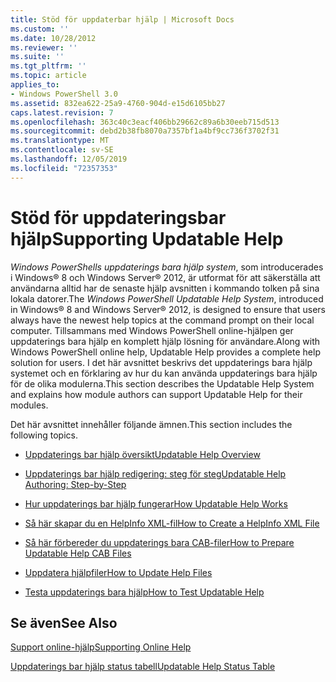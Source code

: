 ```yaml
---
title: Stöd för uppdaterbar hjälp | Microsoft Docs
ms.custom: ''
ms.date: 10/28/2012
ms.reviewer: ''
ms.suite: ''
ms.tgt_pltfrm: ''
ms.topic: article
applies_to:
- Windows PowerShell 3.0
ms.assetid: 832ea622-25a9-4760-904d-e15d6105bb27
caps.latest.revision: 7
ms.openlocfilehash: 363c40c3eacf406bb29662c89a6b30eeb715d513
ms.sourcegitcommit: debd2b38fb8070a7357bf1a4bf9cc736f3702f31
ms.translationtype: MT
ms.contentlocale: sv-SE
ms.lasthandoff: 12/05/2019
ms.locfileid: "72357353"
---
```

# <a name="supporting-updatable-help"></a><span data-ttu-id="e4581-102">Stöd för uppdateringsbar hjälp</span><span class="sxs-lookup"><span data-stu-id="e4581-102">Supporting Updatable Help</span></span>

<span data-ttu-id="e4581-103">*Windows PowerShells uppdaterings bara hjälp system*, som introducerades i Windows® 8 och Windows Server® 2012, är utformat för att säkerställa att användarna alltid har de senaste hjälp avsnitten i kommando tolken på sina lokala datorer.</span><span class="sxs-lookup"><span data-stu-id="e4581-103">The *Windows PowerShell Updatable Help System*, introduced in Windows® 8 and Windows Server® 2012, is designed to ensure that users always have the newest help topics at the command prompt on their local computer.</span></span> <span data-ttu-id="e4581-104">Tillsammans med Windows PowerShell online-hjälpen ger uppdaterings bara hjälp en komplett hjälp lösning för användare.</span><span class="sxs-lookup"><span data-stu-id="e4581-104">Along with Windows PowerShell online help, Updatable Help provides a complete help solution for users.</span></span> <span data-ttu-id="e4581-105">I det här avsnittet beskrivs det uppdaterings bara hjälp systemet och en förklaring av hur du kan använda uppdaterings bara hjälp för de olika modulerna.</span><span class="sxs-lookup"><span data-stu-id="e4581-105">This section describes the Updatable Help System and explains how module authors can support Updatable Help for their modules.</span></span>

<span data-ttu-id="e4581-106">Det här avsnittet innehåller följande ämnen.</span><span class="sxs-lookup"><span data-stu-id="e4581-106">This section includes the following topics.</span></span>

- [<span data-ttu-id="e4581-107">Uppdaterings bar hjälp översikt</span><span class="sxs-lookup"><span data-stu-id="e4581-107">Updatable Help Overview</span></span>](./updatable-help-overview.md)

- [<span data-ttu-id="e4581-108">Uppdaterings bar hjälp redigering: steg för steg</span><span class="sxs-lookup"><span data-stu-id="e4581-108">Updatable Help Authoring: Step-by-Step</span></span>](./updatable-help-authoring-step-by-step.md)

- [<span data-ttu-id="e4581-109">Hur uppdaterings bar hjälp fungerar</span><span class="sxs-lookup"><span data-stu-id="e4581-109">How Updatable Help Works</span></span>](./how-updatable-help-works.md)

- [<span data-ttu-id="e4581-110">Så här skapar du en HelpInfo XML-fil</span><span class="sxs-lookup"><span data-stu-id="e4581-110">How to Create a HelpInfo XML File</span></span>](./how-to-create-a-helpinfo-xml-file.md)

- [<span data-ttu-id="e4581-111">Så här förbereder du uppdaterings bara CAB-filer</span><span class="sxs-lookup"><span data-stu-id="e4581-111">How to Prepare Updatable Help CAB Files</span></span>](./how-to-prepare-updatable-help-cab-files.md)

- [<span data-ttu-id="e4581-112">Uppdatera hjälpfiler</span><span class="sxs-lookup"><span data-stu-id="e4581-112">How to Update Help Files</span></span>](./how-to-update-help-files.md)

- [<span data-ttu-id="e4581-113">Testa uppdaterings bara hjälp</span><span class="sxs-lookup"><span data-stu-id="e4581-113">How to Test Updatable Help</span></span>](./how-to-test-updatable-help.md)

## <a name="see-also"></a><span data-ttu-id="e4581-114">Se även</span><span class="sxs-lookup"><span data-stu-id="e4581-114">See Also</span></span>

[<span data-ttu-id="e4581-115">Support online-hjälp</span><span class="sxs-lookup"><span data-stu-id="e4581-115">Supporting Online Help</span></span>](./supporting-online-help.md)

[<span data-ttu-id="e4581-116">Uppdaterings bar hjälp status tabell</span><span class="sxs-lookup"><span data-stu-id="e4581-116">Updatable Help Status Table</span></span>](https://www.microsoft.com/en-us/itpro/windows)